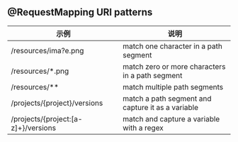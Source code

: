 ## @RequestMapping URI patterns

|示例|说明|
|---|---|
|/resources/ima?e.png|match one character in a path segment|
|/resources/*.png|match zero or more characters in a path segment|
|/resources/**|match multiple path segments|
|/projects/{project}/versions|match a path segment and capture it as a variable|
|/projects/{project:[a-z]+}/versions|match and capture a variable with a regex|











